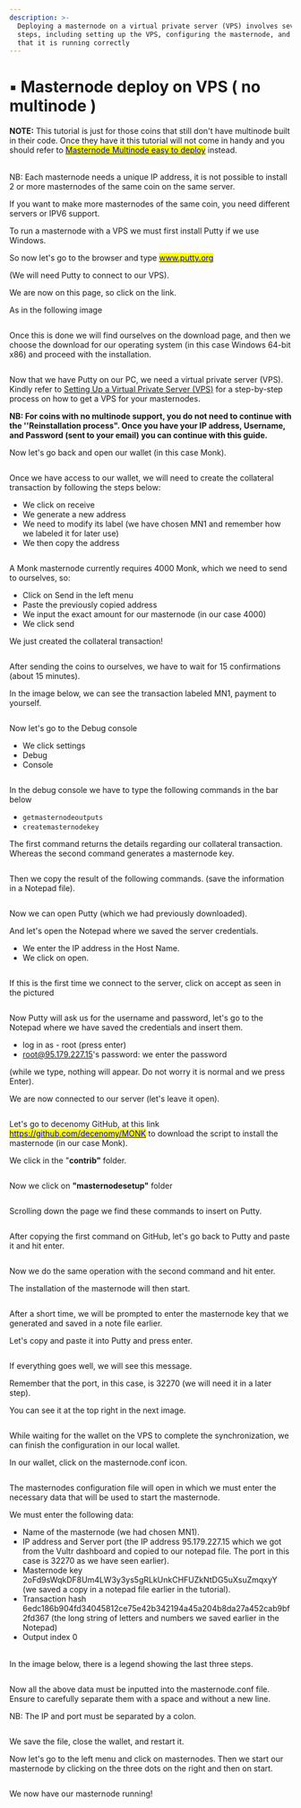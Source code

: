 ```yaml
---
description: >-
  Deploying a masternode on a virtual private server (VPS) involves several
  steps, including setting up the VPS, configuring the masternode, and verifying
  that it is running correctly
---
```


# ▪ Masternode deploy on VPS ( no multinode )

**NOTE:** This tutorial is just for those coins that still don't have multinode built in their code. Once they have it this tutorial will not come in handy and you should refer to [<mark style="color:blue;">Masternode Multinode easy to deploy</mark>](masternode-multinode-easy-to-deploy.md) instead.

\
NB: Each masternode needs a unique IP address, it is not possible to install 2 or more masternodes of the same coin on the same server.

If you want to make more masternodes of the same coin, you need different servers or IPV6 support.

To run a masternode with a VPS we must first install Putty if we use Windows.

So now let's go to the browser and type [<mark style="color:blue;">www.putty.org</mark>](http://www.putty.org/)

(We will need Putty to connect to our VPS).

We are now on this page, so click on the link.

As in the following image

<div align="left">

<figure><img src="../../.gitbook/assets/0 (1).png" alt=""><figcaption></figcaption></figure>

</div>

Once this is done we will find ourselves on the download page, and then we choose the download for our operating system (in this case Windows 64-bit x86) and proceed with the installation.

<div align="left">

<figure><img src="../../.gitbook/assets/1 (9).png" alt=""><figcaption></figcaption></figure>

</div>

Now that we have Putty on our PC, we need a virtual private server (VPS). Kindly refer to [Setting Up a Virtual Private Server (VPS)](setting-up-a-virtual-private-server-vps.md) for a step-by-step process on how to get a VPS for your masternodes.

**NB: For coins with no multinode support, you do not need to continue with the ''Reinstallation process". Once you have your IP address, Username, and Password (sent to your email) you can continue with this guide.**&#x20;



Now let's go back and open our wallet (in this case Monk).

<div align="left">

<figure><img src="../../.gitbook/assets/9%20(4).png" alt=""><figcaption></figcaption></figure>

</div>

Once we have access to our wallet, we will need to create the collateral transaction by following the steps below:

* We click on receive
* We generate a new address
* We need to modify its label (we have chosen MN1 and remember how we labeled it for later use)
* We then copy the address

<div align="left">

<figure><img src="../../.gitbook/assets/10%20(5).png" alt=""><figcaption></figcaption></figure>

</div>

A Monk masternode currently requires 4000 Monk, which we need to send to ourselves, so:

* Click on Send in the left menu
* Paste the previously copied address
* We input the exact amount for our masternode (in our case 4000)
* We click send

We just created the collateral transaction!

<div align="left">

<figure><img src="../../.gitbook/assets/11%20(1).png" alt=""><figcaption></figcaption></figure>

</div>

After sending the coins to ourselves, we have to wait for 15 confirmations (about 15 minutes).

In the image below, we can see the transaction labeled MN1, payment to yourself.

<div align="left">

<figure><img src="../../.gitbook/assets/12%20(3).png" alt=""><figcaption></figcaption></figure>

</div>

Now let's go to the Debug console

* We click settings
* Debug
* Console

<div align="left">

<figure><img src="https://raw.githubusercontent.com/decenomy/gitbook/master/.gitbook/assets/13.png" alt=""><figcaption></figcaption></figure>

</div>

In the debug console we have to type the following commands in the bar below

* `getmasternodeoutputs`
* `createmasternodekey`

The first command returns the details regarding our collateral transaction. Whereas the second command generates a masternode key.

<div align="left">

<figure><img src="https://raw.githubusercontent.com/decenomy/gitbook/master/.gitbook/assets/14%20(1).png" alt=""><figcaption></figcaption></figure>

</div>

Then we copy the result of the following commands. (save the information in a Notepad file).

<div align="left">

<figure><img src="https://raw.githubusercontent.com/decenomy/gitbook/master/.gitbook/assets/15%20(1).png" alt=""><figcaption></figcaption></figure>

</div>

Now we can open Putty (which we had previously downloaded).

And let's open the Notepad where we saved the server credentials.

* We enter the IP address in the Host Name.
* We click on open.

<div align="left">

<figure><img src="https://raw.githubusercontent.com/decenomy/gitbook/master/.gitbook/assets/16%20(4).png" alt=""><figcaption></figcaption></figure>

</div>

If this is the first time we connect to the server, click on accept as seen in the pictured

<div align="left">

<figure><img src="https://raw.githubusercontent.com/decenomy/gitbook/master/.gitbook/assets/17%20(4).png" alt=""><figcaption></figcaption></figure>

</div>

Now Putty will ask us for the username and password, let's go to the Notepad where we have saved the credentials and insert them.

* log in as - root (press enter)
* root@95.179.227.15's password: we enter the password

(while we type, nothing will appear. Do not worry it is normal and we press Enter).

We are now connected to our server (let's leave it open).

<div align="left">

<figure><img src="https://raw.githubusercontent.com/decenomy/gitbook/master/.gitbook/assets/18.png" alt=""><figcaption></figcaption></figure>

</div>

Let's go to decenomy GitHub, at this link [<mark style="color:blue;">https://github.com/decenomy/MONK</mark>](https://github.com/decenomy/MONK) to download the script to install the masternode (in our case Monk).

We click in the "**contrib"** folder.

<div align="left">

<figure><img src="https://raw.githubusercontent.com/decenomy/gitbook/master/.gitbook/assets/19%20(2).png" alt=""><figcaption></figcaption></figure>

</div>

Now we click on **"masternodesetup"** folder

<div align="left">

<figure><img src="https://raw.githubusercontent.com/decenomy/gitbook/master/.gitbook/assets/20%20(2).png" alt=""><figcaption></figcaption></figure>

</div>

Scrolling down the page we find these commands to insert on Putty.

<div align="left">

<figure><img src="https://raw.githubusercontent.com/decenomy/gitbook/master/.gitbook/assets/21.png" alt=""><figcaption></figcaption></figure>

</div>

After copying the first command on GitHub, let's go back to Putty and paste it and hit enter.

<div align="left">

<figure><img src="https://raw.githubusercontent.com/decenomy/gitbook/master/.gitbook/assets/22.png" alt=""><figcaption></figcaption></figure>

</div>

Now we do the same operation with the second command and hit enter.

The installation of the masternode will then start.

<div align="left">

<figure><img src="https://raw.githubusercontent.com/decenomy/gitbook/master/.gitbook/assets/23.png" alt=""><figcaption></figcaption></figure>

</div>

After a short time, we will be prompted to enter the masternode key that we generated and saved in a note file earlier.

Let's copy and paste it into Putty and press enter.

<div align="left">

<figure><img src="https://raw.githubusercontent.com/decenomy/gitbook/master/.gitbook/assets/24%20(1).png" alt=""><figcaption></figcaption></figure>

</div>

If everything goes well, we will see this message.

Remember that the port, in this case, is 32270 (we will need it in a later step).

You can see it at the top right in the next image.

<div align="left">

<figure><img src="https://raw.githubusercontent.com/decenomy/gitbook/master/.gitbook/assets/25%20(1).png" alt=""><figcaption></figcaption></figure>

</div>

While waiting for the wallet on the VPS to complete the synchronization, we can finish the configuration in our local wallet.

In our wallet, click on the masternode.conf icon.

<div align="left">

<figure><img src="https://raw.githubusercontent.com/decenomy/gitbook/master/.gitbook/assets/26%20(1).png" alt=""><figcaption></figcaption></figure>

</div>

The masternodes configuration file will open in which we must enter the necessary data that will be used to start the masternode.

We must enter the following data:

* Name of the masternode (we had chosen MN1).
* IP address and Server port (the IP address 95.179.227.15 which we got from the Vultr dashboard and copied to our notepad file. The port in this case is 32270 as we have seen earlier).
* Masternode key 2oFd9sWqkDF8Um4LW3y3ys5gRLkUnkCHFUZkNtDG5uXsuZmqxyY (we saved a copy in a notepad file earlier in the tutorial).
* Transaction hash 6edc186b904fd34045812ce75e42b342194a45a204b8da27a452cab9bf2fd367 (the long string of letters and numbers we saved earlier in the Notepad)
* Output index 0

\
In the image below, there is a legend showing the last three steps.

<div align="left">

<figure><img src="https://raw.githubusercontent.com/decenomy/gitbook/master/.gitbook/assets/27%20(1).png" alt=""><figcaption></figcaption></figure>

</div>

Now all the above data must be inputted into the masternode.conf file. Ensure to carefully separate them with a space and without a new line.

NB: The IP and port must be separated by a colon.

<div align="left">

<figure><img src="https://raw.githubusercontent.com/decenomy/gitbook/master/.gitbook/assets/28.png" alt=""><figcaption></figcaption></figure>

</div>

We save the file, close the wallet, and restart it.

Now let's go to the left menu and click on masternodes. Then we start our masternode by clicking on the three dots on the right and then on start.

<div align="left">

<figure><img src="https://raw.githubusercontent.com/decenomy/gitbook/master/.gitbook/assets/29%20(1).png" alt=""><figcaption></figcaption></figure>

</div>

We now have our masternode running!
